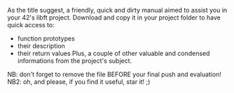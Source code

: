 As the title suggest, a friendly, quick and dirty manual aimed to assist you in your 42's libft project.
Download and copy it in your project folder to have quick access to:
- function prototypes
- their description
- their return values
Plus, a couple of other valuable and condensed informations from the project's subject.

NB: don't forget to remove the file BEFORE your final push and evaluation!
NB2: oh, and please, if you find it useful, star it! ;)
